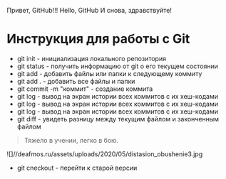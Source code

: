 Привет, GitHub!!!
Hello, GitHub
И снова, здравствуйте!
# Инструкция для работы с Git

* git init - инициализация локального репозитория
* git status - получить информацию от git о его текущем состоянии
* git add - добавить файлы или папки к следующему коммиту 
* git add . - добавить все файлы и папки
* git commit -m "коммит" - создание коммита
* git log - вывод на экран истории всех коммитов с их хеш-кодами
* git log - вывод на экран истории всех коммитов с их хеш-кодами
* git log - вывод на экран истории всех коммитов с их хеш-кодами
* git diff - увидеть разницу между текущим файлом и законченным файлом
>
> Тяжело в учении, легко в бою.
>
![]//deafmos.ru/assets/uploads/2020/05/distasion_obushenie3.jpg

* git cneckout - перейти к старой версии
